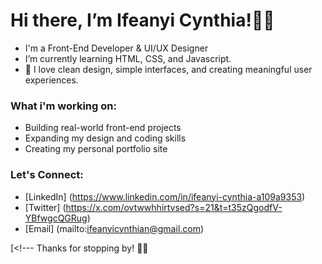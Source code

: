 # Hi there, I’m Ifeanyi Cynthia!👋🏽
 - I'm a Front-End Developer & UI/UX Designer
 - I’m currently learning HTML, CSS, and Javascript.
 - 💞️ I love clean design, simple interfaces, and creating meaningful user experiences.
### What i'm working on:
- Building real-world front-end projects
- Expanding my design and coding skills
- Creating my personal portfolio site
### Let's Connect: 
- [LinkedIn] (https://www.linkedin.com/in/ifeanyi-cynthia-a109a9353)
- [Twitter] (https://x.com/ovtwwhhirtvsed?s=21&t=t35zQgodfV-YBfwgcQGRug)
- [Email] (mailto:ifeanyicynthian@gmail.com)


[<!--- Thanks for stopping by! 👍🏽



